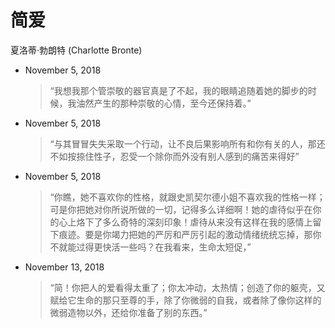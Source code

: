 # 简爱

夏洛蒂·勃朗特 (Charlotte Bronte)

* November 5, 2018 
    > “我想我那个管崇敬的器官真是了不起，我的眼睛追随着她的脚步的时候，我油然产生的那种崇敬的心情，至今还保持着。”

* November 5, 2018 
    > “与其冒冒失失采取一个行动，让不良后果影响所有和你有关的人，那还不如按捺住性子，忍受一个除你而外没有别人感到的痛苦来得好”

* November 5, 2018 
    > “你瞧，她不喜欢你的性格，就跟史凯契尔德小姐不喜欢我的性格一样；可是你把她对你所说所做的一切，记得多么详细啊！她的虐待似乎在你的心上烙下了多么奇特的深刻印象！虐待从来没有这样在我的感情上留下痕迹。要是你竭力把她的严厉和严厉引起的激动情绪统统忘掉，那你不就能过得更快活一些吗？在我看来，生命太短促，”

* November 13, 2018 
    > “简！你把人的爱看得太重了；你太冲动，太热情；创造了你的躯壳，又赋给它生命的那只至尊的手，除了你微弱的自我，或者除了像你这样的微弱造物以外，还给你准备了别的东西。”
